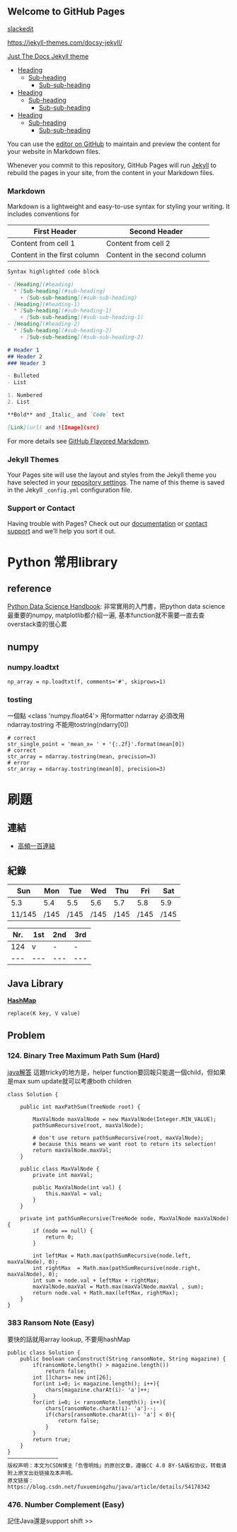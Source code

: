 ## Welcome to GitHub Pages
[slackedit](https://stackedit.io/)

https://jekyll-themes.com/docsy-jekyll/

[Just The Docs Jekyll theme](https://jekyllthemes.io/theme/documentation)



- [Heading](#heading)
  * [Sub-heading](#sub-heading)
    + [Sub-sub-heading](#sub-sub-heading)
- [Heading](#heading-1)
  * [Sub-heading](#sub-heading-1)
    + [Sub-sub-heading](#sub-sub-heading-1)
- [Heading](#heading-2)
  * [Sub-heading](#sub-heading-2)
    + [Sub-sub-heading](#sub-sub-heading-2)

You can use the [editor on GitHub](https://github.com/kuangyu0801/kuangyu0801.github.io/edit/master/README.md) to maintain and preview the content for your website in Markdown files.

Whenever you commit to this repository, GitHub Pages will run [Jekyll](https://jekyllrb.com/) to rebuild the pages in your site, from the content in your Markdown files.

### Markdown

Markdown is a lightweight and easy-to-use syntax for styling your writing. It includes conventions for

First Header | Second Header
------------ | -------------
Content from cell 1 | Content from cell 2
Content in the first column | Content in the second column



```markdown
Syntax highlighted code block

- [Heading](#heading)
  * [Sub-heading](#sub-heading)
    + [Sub-sub-heading](#sub-sub-heading)
- [Heading](#heading-1)
  * [Sub-heading](#sub-heading-1)
    + [Sub-sub-heading](#sub-sub-heading-1)
- [Heading](#heading-2)
  * [Sub-heading](#sub-heading-2)
    + [Sub-sub-heading](#sub-sub-heading-2)

# Header 1
## Header 2
### Header 3

- Bulleted
- List

1. Numbered
2. List

**Bold** and _Italic_ and `Code` text

[Link](url) and ![Image](src)
```

For more details see [GitHub Flavored Markdown](https://guides.github.com/features/mastering-markdown/).

### Jekyll Themes

Your Pages site will use the layout and styles from the Jekyll theme you have selected in your [repository settings](https://github.com/kuangyu0801/kuangyu0801.github.io/settings). The name of this theme is saved in the Jekyll `_config.yml` configuration file.

### Support or Contact

Having trouble with Pages? Check out our [documentation](https://help.github.com/categories/github-pages-basics/) or [contact support](https://github.com/contact) and we’ll help you sort it out.

# Python 常用library
## reference
[Python Data Science Handbook](https://jakevdp.github.io/PythonDataScienceHandbook/): 非常實用的入門書，把python data science最重要的numpy, matplotlib都介紹一遍, 基本function就不需要一直去查overstack查的很心累
##  numpy
### numpy.loadtxt
```
np_array = np.loadtxt(f, comments='#', skiprows=1)
```
### tosting
一個點 <class 'numpy.float64'> 用formatter
ndarray 必須改用 ndarray.tostring
不能用tostring(ndarry[0])
```
# correct
str_single_point = 'mean_x= ' + '{:.2f}'.format(mean[0])
# correct
str_array = ndarray.tostring(mean, precision=3)
# error
str_array = ndarray.tostring(mean[0], precision=3)
```
# 刷題 
## 連結 
- [高頻一百連結](https://leetcode.com/problemset/top-interview-questions/)
## 紀錄

Sun|Mon|Tue|Wed|Thu|Fri|Sat  
---|---|---|---|---|---|---
5.3|5.4|5.5|5.6|5.7|5.8|5.9
11/145  |/145  |/145  |/145  |/145  |/145  |/145


Nr.|1st|2nd|3rd
---|---|---|---
124| v | - | - 
---|---|---|---

## Java Library
**[HashMap](https://docs.oracle.com/javase/8/docs/api/java/util/HashMap.html)**
```markdown
replace(K key, V value)
```
## Problem

### 124. Binary Tree Maximum Path Sum (Hard)
[java解答](https://www.geeksforgeeks.org/find-maximum-path-sum-in-a-binary-tree/)
這題tricky的地方是，helper function要回報只能選一個child，但如果是max sum update就可以考慮both children
```
class Solution {
    
    public int maxPathSum(TreeNode root) {

        MaxValNode maxValNode = new MaxValNode(Integer.MIN_VALUE);
        pathSumRecursive(root, maxValNode);
        
        # don't use return pathSumRecursive(root, maxValNode);
        # because this means we want root to return its selection!
        return maxValNode.maxVal;
    }
    
    public class MaxValNode {
        private int maxVal;
        
        public MaxValNode(int val) {
            this.maxVal = val;
        }
    }
    
    private int pathSumRecursive(TreeNode node, MaxValNode maxValNode) {
        if (node == null) {
            return 0;
        }
        
        int leftMax = Math.max(pathSumRecursive(node.left, maxValNode), 0);
        int rightMax  = Math.max(pathSumRecursive(node.right, maxValNode), 0);
        int sum = node.val + leftMax + rightMax;
        maxValNode.maxVal = Math.max(maxValNode.maxVal , sum);
        return node.val + Math.max(leftMax, rightMax);
    }
}
```

### 383 Ransom Note (Easy)
 
要快的話就用array lookup, 不要用hashMap
```
public class Solution {
    public boolean canConstruct(String ransomNote, String magazine) {
        if(ransomNote.length() > magazine.length())
            return false;
        int []chars= new int[26];
        for(int i=0; i< magazine.length(); i++){
            chars[magazine.charAt(i)- 'a']++;
        }
        for(int i=0; i< ransomNote.length(); i++){
            chars[ransomNote.charAt(i)- 'a']--;
            if(chars[ransomNote.charAt(i)- 'a'] < 0){
                return false;
            }
        }
        return true;
    }
}
————————————————
版权声明：本文为CSDN博主「负雪明烛」的原创文章，遵循CC 4.0 BY-SA版权协议，转载请附上原文出处链接及本声明。
原文链接：https://blog.csdn.net/fuxuemingzhu/java/article/details/54178342
```

### 476.	Number Complement (Easy)   
記住Java還是support shift >>



